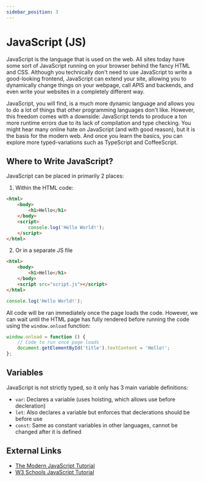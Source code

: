 ```yaml
---
sidebar_position: 3
---
```


# JavaScript (JS)

JavaScript is the language that is used on the web. All sites today have some sort of JavaScript running on your browser behind the fancy HTML and CSS. Although you technically don't need to use JavaScript to write a good-looking frontend, JavaScript can extend your site, allowing you to dynamically change things on your webpage, call APIS and backends, and even write your websites in a completely different way.

JavaScript, you will find, is a much more dynamic language and allows you to do a lot of things that other programming languages don't like. However, this freedom comes with a downside: JavaScript tends to produce a ton more runtime errors due to its lack of compilation and type checking. You might hear many online hate on JavaScript (and with good reason), but it is the basis for the modern web. And once you learn the basics, you can explore more typed-variations such as TypeScript and CoffeeScript.

## Where to Write JavaScript?

JavaScript can be placed in primarily 2 places:

1. Within the HTML code:

```html title="index.html"
<html>
    <body>
        <h1>Hello</h1>
    </body>
    <script>
        console.log('Hello World!');
    </script>
</html>
```

2. Or in a separate JS file

```html title="index.html"
<html>
    <body>
        <h1>Hello</h1>
    </body>
    <script src="script.js"></script>
</html>
```

```js title="script.js"
console.log('Hello World!');
```

All code will be ran immediately once the page loads the code. However, we can wait until the HTML page has fully rendered before running the code using the `window.onload` function:

```js
window.onload = function () {
    // Code to run once page loads
    document.getElementById('title').textContent = 'Hello!';
};
```

## Variables

JavaScript is not strictly typed, so it only has 3 main variable definitions:

-   `var`: Declares a variable (uses hoisting, which allows use before decleration)
-   `let`: Also declares a variable but enforces that declerations should be before use
-   `const`: Same as constant variables in other languages, cannot be changed after it is defined

## External Links

-   [The Modern JavaScript Tutorial](https://javascript.info/)
-   [W3 Schools JavaScript Tutorial](https://www.w3schools.com/js/)
